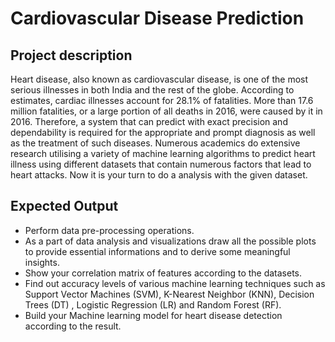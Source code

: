 # Cardiovascular Disease Prediction

## Project description
Heart disease, also known as cardiovascular disease, is one of the most serious illnesses in both India and the rest of the globe. According to estimates, cardiac illnesses account for 28.1% of fatalities. More than 17.6 million fatalities, or a large portion of all deaths in 2016, were caused by it in 2016. Therefore, a system that can predict with exact precision and dependability is required for the appropriate and prompt diagnosis as well as the treatment of such diseases. Numerous academics do extensive research utilising a variety of machine learning algorithms to predict heart illness using different datasets that contain numerous factors that lead to heart attacks. Now it is your turn to do a analysis with the given dataset.

## Expected Output 
-	Perform data pre-processing operations.
-	As a part of data analysis and visualizations draw all the possible plots to provide essential informations and to derive some meaningful insights.
-	Show your correlation matrix of features according to the datasets.
-	Find out accuracy levels of various machine learning techniques such as Support Vector Machines (SVM), K-Nearest Neighbor (KNN), Decision Trees (DT) , Logistic Regression (LR) and Random Forest (RF).
-	Build your Machine learning model for heart disease detection according to the result.
